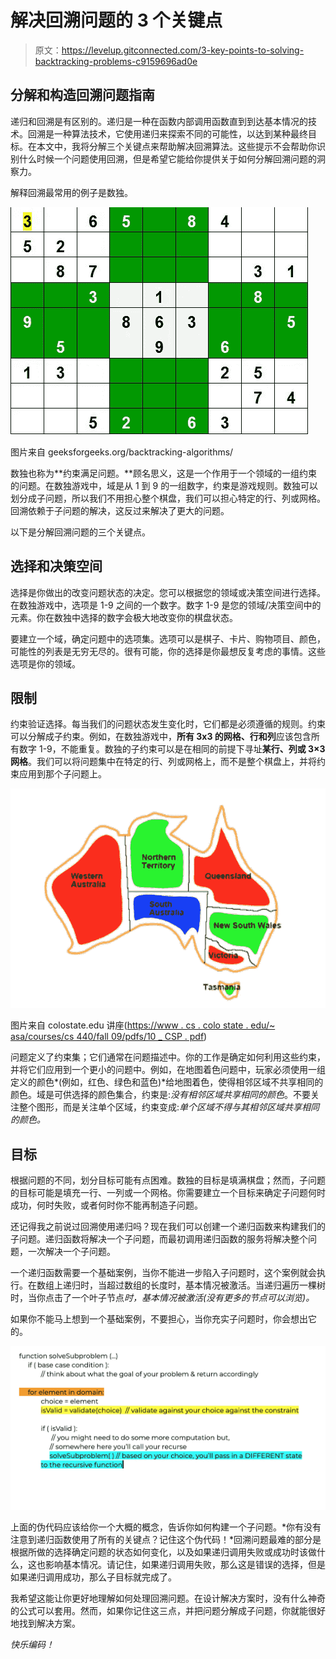 # 解决回溯问题的 3 个关键点

> 原文：<https://levelup.gitconnected.com/3-key-points-to-solving-backtracking-problems-c9159696ad0e>

## 分解和构造回溯问题指南

递归和回溯是有区别的。递归是一种在函数内部调用函数直到到达基本情况的技术。回溯是一种算法技术，它使用递归来探索不同的可能性，以达到某种最终目标。在本文中，我将分解三个关键点来帮助解决回溯算法。这些提示不会帮助你识别什么时候一个问题使用回溯，但是希望它能给你提供关于如何分解回溯问题的洞察力。

解释回溯最常用的例子是数独。

![](img/d59d427fe0bf895fa894030fd9f71652.png)

图片来自 geeksforgeeks.org/backtracking-algorithms/

数独也称为**约束满足问题。**顾名思义，这是一个作用于一个领域的一组约束的问题。在数独游戏中，域是从 1 到 9 的一组数字，约束是游戏规则。数独可以划分成子问题，所以我们不用担心整个棋盘，我们可以担心特定的行、列或网格。回溯依赖于子问题的解决，这反过来解决了更大的问题。

以下是分解回溯问题的三个关键点。

## 选择和决策空间

选择是你做出的改变问题状态的决定。您可以根据您的领域或决策空间进行选择。在数独游戏中，选项是 1-9 之间的一个数字。数字 1-9 是您的领域/决策空间中的元素。你在数独中选择的数字会极大地改变你的棋盘状态。

要建立一个域，确定问题中的选项集。选项可以是棋子、卡片、购物项目、颜色，可能性的列表是无穷无尽的。很有可能，你的选择是你最想反复考虑的事情。这些选项是你的领域。

## 限制

约束验证选择。每当我们的问题状态发生变化时，它们都是必须遵循的规则。约束可以分解成子约束。例如，在数独游戏中，**所有 3x3 的网格、行和列**应该包含所有数字 1-9，不能重复。数独的子约束可以是在相同的前提下寻址**某行、列或 3×3 网格**。我们可以将问题集中在特定的行、列或网格上，而不是整个棋盘上，并将约束应用到那个子问题上。

![](img/1bcb909e411eab0d20c1637d31f02fcd.png)

图片来自 colostate.edu 讲座([https://www . cs . colo state . edu/~ asa/courses/cs 440/fall 09/pdfs/10 _ CSP . pdf](https://www.cs.colostate.edu/~asa/courses/cs440/fall09/pdfs/10_csp.pdf))

问题定义了约束集；它们通常在问题描述中。你的工作是确定如何利用这些约束，并将它们应用到一个更小的问题中。例如，在地图着色问题中，玩家必须使用一组定义的颜色*(例如，红色、绿色和蓝色)*给地图着色，使得相邻区域不共享相同的颜色。域是可供选择的颜色集合，约束是:*没有相邻区域共享相同的颜色*。不要关注整个图形，而是关注单个区域，约束变成:*单个区域不得与其相邻区域共享相同的颜色。*

## 目标

根据问题的不同，划分目标可能有点困难。数独的目标是填满棋盘；然而，子问题的目标可能是填充一行、一列或一个网格。你需要建立一个目标来确定子问题何时成功，何时失败，或者何时你不能再制造子问题。

还记得我之前说过回溯使用递归吗？现在我们可以创建一个递归函数来构建我们的子问题。递归函数将解决一个子问题，而最初调用递归函数的服务将解决整个问题，一次解决一个子问题。

一个递归函数需要一个基础案例，当你不能进一步陷入子问题时，这个案例就会执行。在数组上递归时，当超过数组的长度时，基本情况被激活。当递归遍历一棵树时，当你点击了一个叶子节点*时，基本情况被激活(没有更多的节点可以浏览)。*

如果你不能马上想到一个基础案例，不要担心，当你充实子问题时，你会想出它的。

![](img/f6395a4dd246adbcee2aaa29b9b1f9eb.png)

上面的伪代码应该给你一个大概的概念，告诉你如何构建一个子问题。*你有没有注意到递归函数使用了所有的关键点？记住这个伪代码！*回溯问题最难的部分是根据所做的选择确定问题的状态如何变化，以及如果递归调用失败或成功时该做什么，这也影响基本情况。请记住，如果递归调用失败，那么这是错误的选择，但是如果递归调用成功，那么子目标就完成了。

我希望这能让你更好地理解如何处理回溯问题。在设计解决方案时，没有什么神奇的公式可以套用。然而，如果你记住这三点，并把问题分解成子问题，你就能很好地找到解决方案。

*快乐编码！*